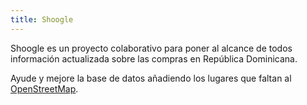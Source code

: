 ```yaml
---
title: Shoogle
---
```


Shoogle es un proyecto colaborativo para poner al alcance de todos información actualizada sobre las compras en República Dominicana.

Ayude y mejore la base de datos añadiendo los lugares que faltan al [OpenStreetMap](https://www.openstreetmap.org/).
